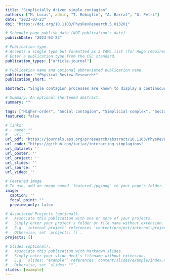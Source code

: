 ```yaml
---
title: "Simplicially driven simple contagion"
authors: ["M. Lucas", admin, "T. Robiglio", "A. Barrat", "G. Petri"]
date: "2023-03-23"
doi: "https://doi.org/10.1103/PhysRevResearch.5.013201"

# Schedule page publish date (NOT publication's date).
publishDate: "2023-03-23"

# Publication type.
# Accepts a single type but formatted as a YAML list (for Hugo requirements).
# Enter a publication type from the CSL standard.
publication_types: ["article-journal"]

# Publication name and optional abbreviated publication name.
publication: "*Physical Review Research*"
publication_short: ""

abstract: "Single contagion processes are known to display a continuous transition from an epidemic-free state to an epidemic one, for contagion rates above a critical threshold. This transition can become discontinuous when two simple contagion processes are coupled in a bidirectional symmetric way. However, in many cases, the coupling is not symmetric and the nature of the processes can differ. For example, risky social behaviors---such as not wearing masks or engaging in large gatherings---can affect the spread of a disease, and their adoption dynamics via social reinforcement mechanisms are better described by complex contagion models rather than by simple contagions, more appropriate for disease spreading. Here, we consider a simplicial contagion (describing the adoption of a behavior) that unidirectionally drives a simple contagion (describing a disease propagation). We show, both analytically and numerically, that, above a critical driving strength, such a driven simple contagion can exhibit both discontinuous transitions and bistability, absent otherwise. Our results provide a route for a simple contagion process to display the phenomenology of a higher-order contagion, through a driving mechanism that may be hidden or unobservable in practical instances."

# Summary. An optional shortened abstract.
summary: ""

tags: ["Higher-order", "Social contagion", "Simplicial complex", "Social dynamics"]
featured: false

# links:
# - name: ""
#   url: ""
url_pdf: "https://journals.aps.org/prresearch/abstract/10.1103/PhysRevResearch.5.013201"
url_code: "https://github.com/iaciac/interacting-simplagions"
url_dataset: ''
url_poster: ''
url_project: ''
url_slides: ''
url_source: ''
url_video: ''

# Featured image
# To use, add an image named `featured.jpg/png` to your page's folder. 
image:
  caption: ''
  focal_point: ""
  preview_only: false

# Associated Projects (optional).
#   Associate this publication with one or more of your projects.
#   Simply enter your project's folder or file name without extension.
#   E.g. `internal-project` references `content/project/internal-project/index.md`.
#   Otherwise, set `projects: []`.
projects: []

# Slides (optional).
#   Associate this publication with Markdown slides.
#   Simply enter your slide deck's filename without extension.
#   E.g. `slides: "example"` references `content/slides/example/index.md`.
#   Otherwise, set `slides: ""`.
slides: [example]
---
```

